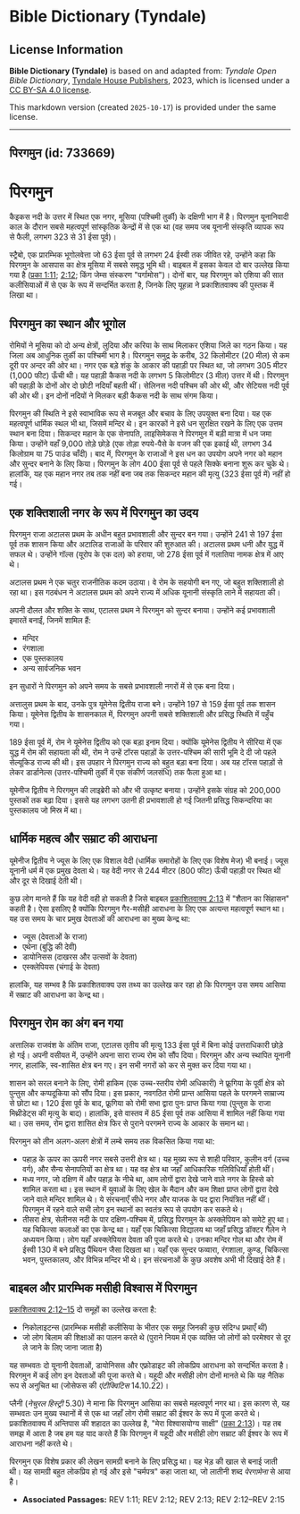 # Bible Dictionary (Tyndale)

## License Information

**Bible Dictionary (Tyndale)** is based on and adapted from: _Tyndale Open Bible Dictionary_, [Tyndale House Publishers](https://tyndaleopenresources.com/), 2023, which is licensed under a [CC BY-SA 4.0 license](https://creativecommons.org/licenses/by-sa/4.0/legalcode.en).

This markdown version (created `2025-10-17`) is provided under the same license.



--------------------------------

## पिरगमुन (id: 733669)

पिरगमुन
=======

कैइकस नदी के उत्तर में स्थित एक नगर, मूसिया (पश्चिमी तुर्की) के दक्षिणी भाग में है। पिरगमुन यूनानिवादी काल के दौरान सबसे महत्वपूर्ण सांस्कृतिक केन्द्रों में से एक था (वह समय जब यूनानी संस्कृति व्यापक रूप से फैली, लगभग 323 से 31 ईसा पूर्व)।

स्ट्रैबो, एक प्रारम्भिक भूगोलवेत्ता जो 63 ईसा पूर्व से लगभग 24 ईस्वी तक जीवित रहे, उन्होंने कहा कि पिरगमुन के आसपास का क्षेत्र मूसिया में सबसे समृद्ध भूमि थी। बाइबल में इसका केवल दो बार उल्लेख किया गया है ([प्रका 1:11](https://ref.ly/Rev1:11); [2:12](https://ref.ly/Rev2:12); किंग जेम्स संस्करण "पर्गामोस")। दोनों बार, यह पिरगमुन को एशिया की सात कलीसियाओं में से एक के रूप में सन्दर्भित करता है, जिनके लिए यूहन्ना ने प्रकाशितवाक्य की पुस्तक में लिखा था।

पिरगमुन का स्थान और भूगोल
-------------------------

रोमियों ने मूसिया को दो अन्य क्षेत्रों, लुदिया और करिया के साथ मिलाकर एशिया जिले का गठन किया। यह जिला अब आधुनिक तुर्की का पश्चिमी भाग है। पिरगमुन समुद्र के करीब, 32 किलोमीटर (20 मील) से कम दूरी पर अन्दर की ओर था। नगर एक बड़े शंकु के आकार की पहाड़ी पर स्थित था, जो लगभग 305 मीटर (1,000 फीट) ऊँची थी। यह पहाड़ी कैकस नदी के लगभग 5 किलोमीटर (3 मील) उत्तर में थी। पिरगमुन की पहाड़ी के दोनों ओर दो छोटी नदियाँ बहती थीं। सेलिनस नदी पश्चिम की ओर थी, और सेटियस नदी पूर्व की ओर थी। इन दोनों नदियों ने मिलकर बड़ी कैकस नदी के साथ संगम किया।

पिरगमुन की स्थिति ने इसे स्वाभाविक रूप से मजबूत और बचाव के लिए उपयुक्त बना दिया। यह एक महत्वपूर्ण धार्मिक स्थल भी था, जिसमें मन्दिर थे। इन कारकों ने इसे धन सुरक्षित रखने के लिए एक उत्तम स्थान बना दिया। सिकन्दर महान के एक सेनापति, लाइसिमेकस ने पिरगमुन में बड़ी मात्रा में धन जमा किया। उन्होंने वहाँ 9,000 तोड़े छोड़े (एक तोड़ा रुपये\-पैसे के वजन की एक इकाई थी, लगभग 34 किलोग्राम या 75 पाउंड चाँदी)। बाद में, पिरगमुन के राजाओं ने इस धन का उपयोग अपने नगर को महान और सुन्दर बनाने के लिए किया। पिरगमुन के लोग 400 ईसा पूर्व से पहले सिक्के बनाना शुरू कर चुके थे। हालांकि, यह एक महान नगर तब तक नहीं बना जब तक सिकन्दर महान की मृत्यु (323 ईसा पूर्व में) नहीं हो गई।

एक शक्तिशाली नगर के रूप में पिरगमुन का उदय
------------------------------------------

पिरगमुन राजा अटालस प्रथम के अधीन बहुत प्रभावशाली और सुन्दर बन गया। उन्होंने 241 से 197 ईसा पूर्व तक शासन किया और अटालिड राजाओं के परिवार की शुरुआत की। अटालस प्रथम धनी और युद्ध में सफल थे। उन्होंने गॉल्स (यूरोप के एक दल) को हराया, जो 278 ईसा पूर्व में गलातिया नामक क्षेत्र में आए थे।

अटालस प्रथम ने एक चतुर राजनीतिक कदम उठाया। वे रोम के सहयोगी बन गए, जो बहुत शक्तिशाली हो रहा था। इस गठबंधन ने अटालस प्रथम को अपने राज्य में अधिक यूनानी संस्कृति लाने में सहायता की।

अपनी दौलत और शक्ति के साथ, एटालस प्रथम ने पिरगमुन को सुन्दर बनाया। उन्होंने कई प्रभावशाली इमारतें बनाईं, जिनमें शामिल हैं:

* मन्दिर
* रंगशाला
* एक पुस्तकालय
* अन्य सार्वजनिक भवन

इन सुधारों ने पिरगमुन को अपने समय के सबसे प्रभावशाली नगरों में से एक बना दिया।

अत्तालुस प्रथम के बाद, उनके पुत्र यूमेनेस द्वितीय राजा बने। उन्होंने 197 से 159 ईसा पूर्व तक शासन किया। यूमेनेस द्वितीय के शासनकाल में, पिरगमुन अपनी सबसे शक्तिशाली और प्रसिद्ध स्थिति में पहुँच गया।

189 ईसा पूर्व में, रोम ने यूमेनेस द्वितीय को एक बड़ा इनाम दिया। क्योंकि यूमेनेस द्वितीय ने सीरिया में एक युद्ध में रोम की सहायता की थी, रोम ने उन्हें टॉरस पहाड़ों के उत्तर\-पश्चिम की सारी भूमि दे दी जो पहले सेल्यूकिड राज्य की थी। इस उपहार ने पिरगमुन राज्य को बहुत बड़ा बना दिया। अब यह टॉरस पहाड़ों से लेकर डार्डानेल्स (उत्तर\-पश्चिमी तुर्की में एक संकीर्ण जलसंधि) तक फैला हुआ था।

यूमेनीज द्वितीय ने पिरगमुन की लाइब्रेरी को और भी उत्कृष्ट बनाया। उन्होंने इसके संग्रह को 200,000 पुस्तकों तक बढ़ा दिया। इससे यह लगभग उतनी ही प्रभावशाली हो गई जितनी प्रसिद्ध सिकन्दरिया का पुस्तकालय जो मिस्र में था।

धार्मिक महत्व और सम्राट की आराधना
---------------------------------

यूमेनीज द्वितीय ने ज्यूस के लिए एक विशाल वेदी (धार्मिक समारोहों के लिए एक विशेष मेज) भी बनाई। ज्यूस यूनानी धर्म में एक प्रमुख देवता थे। यह वेदी नगर से 244 मीटर (800 फीट) ऊँची पहाड़ी पर स्थित थी और दूर से दिखाई देती थी।

कुछ लोग मानते हैं कि यह वेदी वही हो सकती है जिसे बाइबल [प्रकाशितवाक्य 2:13](https://ref.ly/Rev2:13) में "शैतान का सिंहासन" कहती है। ऐसा इसलिए है क्योंकि पिरगमुन गैर\-मसीही आराधना के लिए एक अत्यन्त महत्वपूर्ण स्थान था। यह उस समय के चार प्रमुख देवताओं की आराधना का मुख्य केन्द्र था:

* ज्यूस (देवताओं के राजा)
* एथेना (बुद्धि की देवी)
* डायोनिसस (दाखरस और उत्सवों के देवता)
* एस्क्लेपियस (चंगाई के देवता)

हालांकि, यह सम्भव है कि प्रकाशितवाक्य उस तथ्य का उल्लेख कर रहा हो कि पिरगमुन उस समय आसिया में सम्राट की आराधना का केन्द्र था।

पिरगमुन रोम का अंग बन गया
-------------------------

अत्तालिक राजवंश के अंतिम राजा, एटालस तृतीय की मृत्यु 133 ईसा पूर्व में बिना कोई उत्तराधिकारी छोड़े हो गई। अपनी वसीयत में, उन्होंने अपना सारा राज्य रोम को सौंप दिया। पिरगमुन और अन्य स्थापित यूनानी नगर, हालांकि, स्व\-शासित क्षेत्र बन गए। इन सभी नगरों को कर से मुक्त कर दिया गया था।

शासन को सरल बनाने के लिए, रोमी हाकिम (एक उच्च\-स्तरीय रोमी अधिकारी) ने फ्रूगिया के पूर्वी क्षेत्र को पुन्तुस और कप्पदूकिया को सौंप दिया। इस प्रकार, नवगठित रोमी प्रान्त आसिया पहले के परगमने साम्राज्य से छोटा था। 120 ईसा पूर्व के बाद, फ्रूगिया को रोमी सभा द्वारा पुनः प्राप्त किया गया (पुन्तुस के राजा मिथ्रीडेट्स की मृत्यु के बाद)। हालांकि, इसे वास्तव में 85 ईसा पूर्व तक आसिया में शामिल नहीं किया गया था। उस समय, रोम द्वारा शासित क्षेत्र फिर से पुराने परगमने राज्य के आकार के समान था।

पिरगमुन को तीन अलग\-अलग क्षेत्रों में लम्बे समय तक विकसित किया गया था:

* पहाड़ के ऊपर का ऊपरी नगर सबसे उत्तरी क्षेत्र था। यह मुख्य रूप से शाही परिवार, कुलीन वर्ग (उच्च वर्ग), और सैन्य सेनापतियों का क्षेत्र था। यह वह क्षेत्र था जहाँ आधिकारिक गतिविधियाँ होती थीं।
* मध्य नगर, जो दक्षिण में और पहाड़ के नीचे था, आम लोगों द्वारा देखे जाने वाले नगर के हिस्से को शामिल करता था। इस स्थान में युवाओं के लिए खेल के मैदान और कम शिक्षा प्राप्त लोगों द्वारा देखे जाने वाले मन्दिर शामिल थे। ये संरचनाएँ सीधे नगर और याजक के पद द्वारा नियंत्रित नहीं थीं। पिरगमुन में रहने वाले सभी लोग इन स्थानों का स्वतंत्र रूप से उपयोग कर सकते थे।
* तीसरा क्षेत्र, सेलीनस नदी के पार दक्षिण\-पश्चिम में, प्रसिद्ध पिरगमुन के अस्क्लेपियन को समेटे हुए था। यह चिकित्सा कलाओं का एक केन्द्र था। यहाँ एक चिकित्सा विद्यालय था जहाँ प्रसिद्ध डॉक्टर गैलेन ने अध्ययन किया। लोग यहाँ अस्क्लेपियस देवता की पूजा करते थे। उनका मन्दिर गोल था और रोम में ईस्वी 130 में बने प्रसिद्ध पैंथियन जैसा दिखता था। यहाँ एक सुन्दर फव्वारा, रंगशाला, कुण्ड, चिकित्सा भवन, पुस्तकालय, और विभिन्न मन्दिर भी थे। इन संरचनाओं के कुछ अवशेष अभी भी दिखाई देते हैं।

बाइबल और प्रारम्भिक मसीही विश्वास में पिरगमुन
---------------------------------------------

[प्रकाशितवाक्य 2:12–15](https://ref.ly/Rev2:12-Rev2:15) दो समूहों का उल्लेख करता है:

* निकोलाइटन्स (प्रारम्भिक मसीही कलीसिया के भीतर एक समूह जिनकी कुछ संदिग्ध प्रथाएँ थीं)
* जो लोग बिलाम की शिक्षाओं का पालन करते थे (पुराने नियम में एक व्यक्ति जो लोगों को परमेश्वर से दूर ले जाने के लिए जाना जाता है)

यह सम्भवतः दो यूनानी देवताओं, डायोनिसस और एफ्रोडाइट की लोकप्रिय आराधना को सन्दर्भित करता है। पिरगमुन में कई लोग इन देवताओं की पूजा करते थे। यहूदी और मसीही लोग दोनों मानते थे कि यह नैतिक रूप से अनुचित था (जोसेफस की *एंटीक्विटिस* 14\.10\.22\)।

प्लैनी (*नेचुरल हिस्ट्री* 5\.30\) ने माना कि पिरगमुन आसिया का सबसे महत्वपूर्ण नगर था। इस कारण से, यह सम्भवतः उन मुख्य स्थानों में से एक था जहाँ लोग रोमी सम्राट की ईश्वर के रूप में पूजा करते थे। प्रकाशितवाक्य में अन्तिपास की शहादत का उल्लेख है, "मेरा विश्वासयोग्य साक्षी" ([प्रका 2:13](https://ref.ly/Rev2:13))। यह तब समझ में आता है जब हम यह याद करते हैं कि पिरगमुन में यहूदी और मसीही लोग सम्राट की ईश्वर के रूप में आराधना नहीं करते थे।

पिरगमुन एक विशेष प्रकार की लेखन सामग्री बनाने के लिए प्रसिद्ध था। यह भेड़ की खाल से बनाई जाती थी। यह सामग्री बहुत लोकप्रिय हो गई और इसे "चर्मपत्र" कहा जाता था, जो लातीनी शब्द *पेरगामेना* से आया है।

* **Associated Passages:** REV 1:11; REV 2:12; REV 2:13; REV 2:12–REV 2:15

